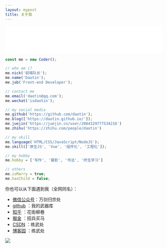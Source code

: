 ```yaml
---
layout: mypost
title: 关于我
---
```


<iframe src="//music.163.com/outchain/player?type=2&id=28445796&auto=0&height=66" frameborder="0" width="100%" height="86px"></iframe>


```js
const me = new Coder();

// who am i?
me.nick('前端队长');
me.name('Daotin');
me.job('Front-end Developer');

// contact me
me.email('daotin@qq.com');
me.wechat('isdaotin');

// my social media
me.github('https://github.com/daotin');
me.blog(['https://daotin.github.io/']);
me.juejin('https://juejin.cn/user/2084329777534216')
me.zhihu('https://zhihu.com/people/daotin')

// my skill
me.language('HTML/CSS/JavaScript/NodeJS');
me.skill(['原生JS', 'Vue', '组件化', '工程化']);

// my hobby
me.hobby = ['写作', '摄影', '书法', '终生学习']

// others
me.isMarry = true;
me.hasChild = false;
```


你也可以从下面遇到我（全网同名）：

- [微信公众号](https://www.jianguoyun.com/p/DVLba8YQjp3pCBiFhvwD)：万剑归宗处
- [github](https://github.com/daotin) ：我的武器库
- [知乎](https://www.zhihu.com/people/daotin) ：花街柳巷
- [掘金](https://juejin.im/user/2084329777534216) ：招兵买马
- [CSDN](https://blog.csdn.net/lvonve) ：练武处
- [博客园](https://www.cnblogs.com/lvonve) ：练武处

![](https://gitee.com/daotin/img/raw/master/gzh.png)